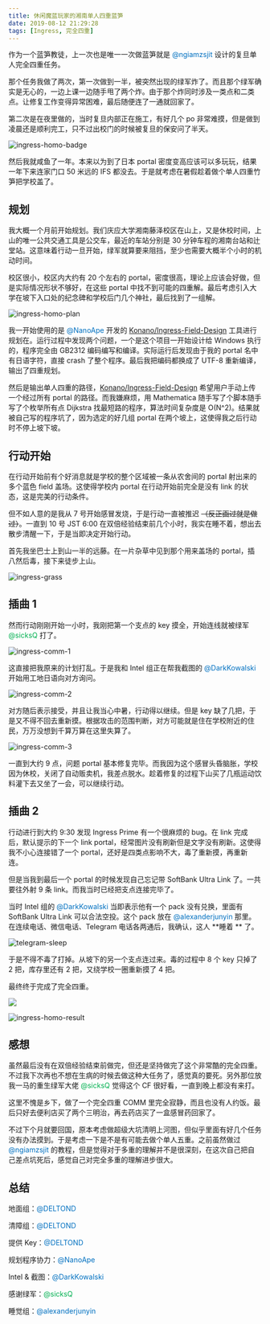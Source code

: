 ```yaml
---
title: 休闲魔蓝玩家的湘南单人四重蓝笋
date: 2019-08-12 21:29:28
tags: [Ingress, 完全四重]
---
```


作为一个蓝笋教徒，上一次也是唯一一次做蓝笋就是 <span style="color: rgb(0, 112, 192);">@ngiamzsjit</span> 设计的复旦单人完全四重任务。

那个任务我做了两次，第一次做到一半，被突然出现的绿军炸了。而且那个绿军确实是无心的，一边上课一边随手甩了两个炸。由于那个炸同时涉及一类点和二类点。让修复工作变得异常困难，最后随便连了一通就回家了。

第二次是在夜里做的，当时复旦内部正在施工，有好几个 po 非常难摸，但是做到凌晨还是顺利完工，只不过出校门的时候被复旦的保安问了半天。

![ingress-homo-badge](/static/ingress-homo-badge.png)

然后我就咸鱼了一年。本来以为到了日本 portal 密度变高应该可以多玩玩，结果一年下来连家门口 50 米远的 IFS 都没去。于是就考虑在暑假趁着做个单人四重竹笋把学校盖了。

## 规划

我大概一个月前开始规划。我们庆应大学湘南藤泽校区在山上，又是休校时间，上山的唯一公共交通工具是公交车，最近的车站分别是 30 分钟车程的湘南台站和辻堂站。这意味着行动一旦开始，绿军就算要来阻挡，至少也需要大概半个小时的机动时间。

校区很小，校区内大约有 20 个左右的 portal，密度很高，理论上应该会好做，但是实际情况形状不够好，在这些 portal 中找不到可能的四重解。最后考虑引入大学在坡下入口处的纪念碑和学校后门几个神社，最后找到了一组解。

![ingress-homo-plan](/static/ingress-homo-plan.png)

我一开始使用的是 <span style="color: rgb(0, 112, 192);">@NanoApe</span> 开发的 [Konano/Ingress-Field-Design](https://github.com/Konano/Ingress-Field-Design/) 工具进行规划在。运行过程中发现两个问题，一个是这个项目一开始设计给 Windows 执行的，程序完全由 GB2312 编码编写和编译。实际运行后发现由于我的 portal 名中有日语字符，直接 crash 了整个程序。最后我把编码都换成了 UTF-8 重新编译，输出了四重规划。

然后是输出单人四重的路径，[Konano/Ingress-Field-Design](https://github.com/Konano/Ingress-Field-Design/) 希望用户手动上传一个经过所有 portal 的路径。而我嫌麻烦，用 Mathematica 随手写了个脚本随手写了个枚举所有点 Dijkstra 找最短路的程序，算法时间复杂度是 O(N^2)。结果就被自己写的程序坑了，因为选定的好几组 portal 在两个坡上，这使得我之后行动时不停上坡下坡。

## 行动开始

在行动开始前有个好消息就是学校的整个区域被一条从农舍间的 portal 射出来的多个蓝色 field 盖场。这使得学校内 portal 在行动开始前完全是没有 link 的状态，这是完美的行动条件。

但不如人意的是我从 7 号开始感冒发烧，于是行动一直被推迟 ~~（反正画过就是做过）~~。一直到 10 号 JST 6:00 在双倍经验结束前几个小时，我实在睡不着，想出去散步清醒一下，于是当即决定开始行动。

首先我坐巴士上到山一半的远藤。在一片杂草中见到那个用来盖场的 portal，插八然后毒，接下来徒步上山。

![ingress-grass](/static/ingress-grass.png)

## 插曲 1

然而行动刚刚开始一小时，我刚把第一个支点的 key 摸全，开始连线就被绿军 <span style="color: rgb(0, 176, 80);">@sicksQ </span> 打了。

![ingress-comm-1](/static/ingress-comm-1.png)

这直接把我原来的计划打乱。于是我和 Intel 组正在帮我截图的 <span style="color: rgb(0, 112, 192);">@DarkKowalski</span> 开始用工地日语向对方询问。

![ingress-comm-2](/static/ingress-comm-2.png)

对方随后表示接受，并且让我当心中暑，行动得以继续。但是 key 缺了几把，于是又不得不回去重新摸。根据攻击的范围判断，对方可能就是住在学校附近的住民，万万没想到千算万算在这里失算了。

![ingress-comm-3](/static/ingress-comm-3.png)

一直到大约 9 点，问题 portal 基本修复完毕。而我因为这个感冒头昏脑胀，学校因为休校，关闭了自动贩卖机，我差点脱水。趁着修复的过程下山买了几瓶运动饮料灌下去又坐了一会，可以继续行动。

## 插曲 2

行动进行到大约 9:30 发现 Ingress Prime 有一个很麻烦的 bug。在 link 完成后，默认提示的下一个 link portal，经常图片没有刷新但是文字没有刷新。这使得我不小心连接错了一个 portal，还好是四类点影响不大，毒了重新摸，再重新连。

但是当我到最后一个 portal 的时候发现自己忘记带 SoftBank Ultra Link 了。一共要往外射 9 条 link。而我当时已经把支点连接完毕了。

当时 Intel 组的 <span style="color: rgb(0, 112, 192);">@DarkKowalski</span> 当即表示他有一个 pack 没有兑换，里面有 SoftBank Ultra Link 可以合法空投。这个 pack 放在 <span style="color: rgb(0, 112, 192);">@alexanderjunyin</span> 那里。在连续电话、微信电话、Telegram 电话各两通后，我确认，这人 **睡着 ** 了。

![telegram-sleep](/static/telegram-sleep.png)

于是不得不毒了打掉。从坡下的另一个支点连过来。毒的过程中 8 个 key 只掉了 2 把，库存里还有 2 把，又绕学校一圈重新摸了 4 把。

最终终于完成了完全四重。

![](https://imgur.com/OyAIiox.gif)

![ingress-homo-result](/static/ingress-homo-result.png)

## 感想

虽然最后没有在双倍经验结束前做完，但还是坚持做完了这个非常酷的完全四重。不过我下次再也不想在生病的时候去做这种大任务了，感觉真的要死。另外那位放我一马的重生绿军大佬 <span style="color: rgb(0, 176, 80);"> @sicksQ </span> 觉得这个 CF 很好看，一直到晚上都没有来打。

这里不愧是乡下，做了一个完全四重 COMM 里完全寂静，而且也没有人约饭。最后只好去便利店买了两个三明治，再去药店买了一盒感冒药回家了。

不过下个月就要回国，原本考虑做超级大坑清明上河图，但似乎里面有好几个任务没有办法摸到。于是考虑一下是不是有可能去做个单人五重。之前虽然做过 <span style="color: rgb(0, 112, 192);">@ngiamzsjit</span> 的教程，但是觉得对于多重的理解并不是很深刻，在这次自己把自己差点坑死后，感觉自己对完全多重的理解进步很大。


## 总结

地面组：<span style="color: rgb(0, 112, 192);">@DELTOND</span>

清障组：<span style="color: rgb(0, 112, 192);">@DELTOND</span>

提供 Key：<span style="color: rgb(0, 112, 192);">@DELTOND</span>

规划程序协力：<span style="color: rgb(0, 112, 192);">@NanoApe</span>

Intel & 截图：<span style="color: rgb(0, 112, 192);">@DarkKowalski</span>

感谢绿军：<span style="color: rgb(0, 176, 80);">@sicksQ </span>

睡觉组：<span style="color: rgb(0, 112, 192);">@alexanderjunyin</span>
